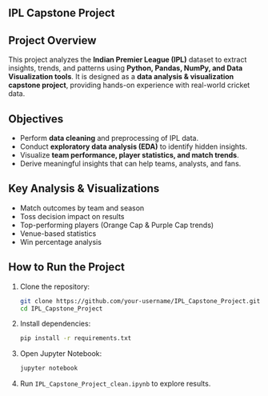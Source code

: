 
## IPL Capstone Project

##  Project Overview

This project analyzes the **Indian Premier League (IPL)** dataset to extract insights, trends, and patterns using **Python, Pandas, NumPy, and Data Visualization tools**. It is designed as a **data analysis & visualization capstone project**, providing hands-on experience with real-world cricket data.

##  Objectives

* Perform **data cleaning** and preprocessing of IPL data.
* Conduct **exploratory data analysis (EDA)** to identify hidden insights.
* Visualize **team performance, player statistics, and match trends**.
* Derive meaningful insights that can help teams, analysts, and fans.


##  Key Analysis & Visualizations

* Match outcomes by team and season
* Toss decision impact on results
* Top-performing players (Orange Cap & Purple Cap trends)
* Venue-based statistics
* Win percentage analysis

##  How to Run the Project

1. Clone the repository:

   ```bash
   git clone https://github.com/your-username/IPL_Capstone_Project.git
   cd IPL_Capstone_Project
   ```
2. Install dependencies:

   ```bash
   pip install -r requirements.txt
   ```
3. Open Jupyter Notebook:

   ```bash
   jupyter notebook
   ```
4. Run `IPL_Capstone_Project_clean.ipynb` to explore results.


